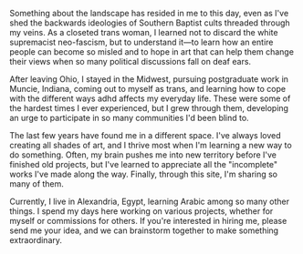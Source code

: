 Something about the landscape has resided in me to this day, even as I've shed the backwards ideologies of Southern Baptist cults threaded through my veins. As a closeted trans woman, I learned not to discard the white supremacist neo-fascism, but to understand it—to learn how an entire people can become so misled and to hope in art that can help them change their views when so many political discussions fall on deaf ears.

After leaving Ohio, I stayed in the Midwest, pursuing postgraduate work in Muncie, Indiana, coming out to myself as trans, and learning how to cope with the different ways adhd affects my everyday life. These were some of the hardest times I ever experienced, but I grew through them, developing an urge to participate in so many communities I'd been blind to.

The last few years have found me in a different space. I've always loved creating all shades of art, and I thrive most when I'm learning a new way to do something. Often, my brain pushes me into new territory before I've finished old projects, but I've learned to appreciate all the "incomplete" works I've made along the way. Finally, through this site, I'm sharing so many of them.

Currently, I live in Alexandria, Egypt, learning Arabic among so many other things. I spend my days here working on various projects, whether for myself or commissions for others. If you're interested in hiring me, please send me your idea, and we can brainstorm together to make something extraordinary.